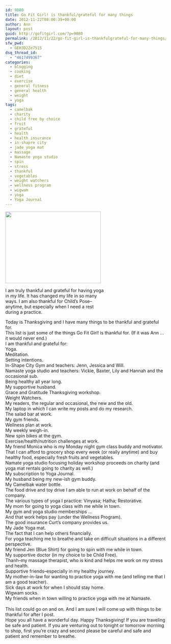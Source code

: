 ```yaml
---
id: 9880
title: Go Fit Girl! is thankful/grateful for many things
date: 2012-11-22T08:00:39+00:00
author: Ann
layout: post
guid: http://gofitgirl.com/?p=9880
permalink: /2012/11/22/go-fit-girl-is-thankfulgrateful-for-many-things/
sfw_pwd:
  - GEH3D2Ze7515
dsq_thread_id:
  - "4617499367"
categories:
  - blogging
  - cooking
  - diet
  - exercise
  - general fitness
  - general health
  - weight
  - yoga
tags:
  - camelbak
  - charity
  - child free by choice
  - fruit
  - grateful
  - health
  - health insurance
  - in-shapre city
  - jade yoga mat
  - massage
  - Namaste yoga studio
  - spin
  - stress
  - thankful
  - vegetables
  - weight watchers
  - wellness program
  - wigwam
  - yoga
  - Yoga Journal
---
```

<div id="attachment_9890" style="width: 310px" class="wp-caption alignleft">
  <a href="http://gofitgirl.com/?attachment_id=9890" rel="attachment wp-att-9890"><img class="size-medium wp-image-9890" title="photo 2_4" src="http://gofitgirl.com/wp-content/uploads/2012/11/photo-2_4-300x225.jpg" alt="" width="300" height="225" /></a>
  
  <p class="wp-caption-text">
    I am truly thankful and grateful for having yoga in my life. It has changed my life in so many ways. I am also thankful for Child&#8217;s Pose&#8211;anytime, but especially when I need a rest during a practice.
  </p>
</div>

  
Today is Thanksgiving and I have many things to be thankful and grateful for.  
This list is just some of the things Go Fit Girl! is thankful for. (If it was Ann &#8230; it would never end.)  
I am thankful and grateful for:  
Yoga.  
Meditation.  
Setting intentions.  
In-Shape City Gym and teachers: Jenn, Jessica and Will.  
Namaste yoga studio and teachers: Vickie, Baxter, Lily and Hannah and the occasional sub.  
Being healthy all year long.  
My supportive husband.  
Grace and Gratitude Thanksgiving workshop.  
Weight Watchers.  
My readers, the regular and occasional, the new and the old.  
My laptop in which I can write my posts and do my research.  
The salad bar at work.  
My gym friends.  
Wellness plan at work.  
My weekly weigh-in.  
New spin bikes at the gym.  
Exercise/health/nutrition challenges at work.  
My friend Monica who is my Monday night gym class buddy and motivator.  
That I can afford to grocery shop every week (or really anytime) and buy healthy food, especially fresh fruits and vegetables.  
Namate yoga studio focusing holiday workshop proceeds on charity (and yoga mat rentals going to charity as well.)  
My subscription to Yoga Journal.  
My husband being my new-ish gym buddy.  
My Camelbak water bottle.  
The food drive and toy drive I am able to run at work on behalf of the company.  
The various types of yoga I practice: Vinyasa; Hatha; Restorative.  
My mom for going to yoga class with me while in town.  
My gym and yoga studio memberships &#8230;  
And that work helps pay (under the Wellness Program).  
The good insurance Curt&#8217;s company provides us.  
My Jade Yoga mat.  
The fact that I can help others financially.  
For yoga teaching me to breathe and take on difficult situations in a different perspective.  
My friend Jen (Blue Shirt) for going to spin with me while in town.  
My supportive doctor (in my choice to be Child Free).  
Thanh&#8211;my massage therapist, who is kind and helps me work on my stress and health.  
Supportive friends&#8211;especially in my healthy journey.  
My mother-in-law for wanting to practice yoga with me (and telling me that I am a good teacher).  
Sick days at work for when I should stay home.  
Wigwam socks.  
My friends when in town willing to practice yoga with me at Namaste.  
&nbsp;  
This list could go on and on. And I am sure I will come up with things to be thankful for after I post.  
Hope you all have a wonderful day. Happy Thanksgiving! If you are traveling be safe and patient. If you are venturing out to tonight or tomorrow morning to shop, first you&#8217;re crazy and second please be careful and safe and patient and remember to breathe.